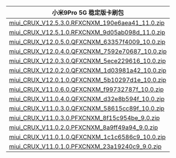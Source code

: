 | 小米9Pro 5G  稳定版卡刷包    |
| ---- |
| [miui_CRUX_V12.5.3.0.RFXCNXM_190e6aea41_11.0.zip](https://hugeota.d.miui.com/V12.5.3.0.RFXCNXM/miui_CRUX_V12.5.3.0.RFXCNXM_190e6aea41_11.0.zip)    |
| [miui_CRUX_V12.5.1.0.RFXCNXM_9d05ab098d_11.0.zip](https://hugeota.d.miui.com/V12.5.1.0.RFXCNXM/miui_CRUX_V12.5.1.0.RFXCNXM_9d05ab098d_11.0.zip)    |
| [miui_CRUX_V12.0.5.0.QFXCNXM_63357f4009_10.0.zip](https://hugeota.d.miui.com/V12.0.5.0.QFXCNXM/miui_CRUX_V12.0.5.0.QFXCNXM_63357f4009_10.0.zip)    |
| [miui_CRUX_V12.0.4.0.QFXCNXM_7592e70687_10.0.zip](https://hugeota.d.miui.com/V12.0.4.0.QFXCNXM/miui_CRUX_V12.0.4.0.QFXCNXM_7592e70687_10.0.zip)    |
| [miui_CRUX_V12.0.3.0.QFXCNXM_5ece229616_10.0.zip](https://hugeota.d.miui.com/V12.0.3.0.QFXCNXM/miui_CRUX_V12.0.3.0.QFXCNXM_5ece229616_10.0.zip)    |
| [miui_CRUX_V12.0.2.0.QFXCNXM_1d03981a42_10.0.zip](https://hugeota.d.miui.com/V12.0.2.0.QFXCNXM/miui_CRUX_V12.0.2.0.QFXCNXM_1d03981a42_10.0.zip)    |
| [miui_CRUX_V12.0.1.0.QFXCNXM_5b10297d1e_10.0.zip](https://hugeota.d.miui.com/V12.0.1.0.QFXCNXM/miui_CRUX_V12.0.1.0.QFXCNXM_5b10297d1e_10.0.zip)    |
| [miui_CRUX_V11.0.6.0.QFXCNXM_f99732787f_10.0.zip](https://hugeota.d.miui.com/V11.0.6.0.QFXCNXM/miui_CRUX_V11.0.6.0.QFXCNXM_f99732787f_10.0.zip)    |
| [miui_CRUX_V11.0.4.0.QFXCNXM_d32e8b594f_10.0.zip](https://hugeota.d.miui.com/V11.0.4.0.QFXCNXM/miui_CRUX_V11.0.4.0.QFXCNXM_d32e8b594f_10.0.zip)    |
| [miui_CRUX_V11.0.3.0.QFXCNXM_58615cc89f_10.0.zip](https://hugeota.d.miui.com/V11.0.3.0.QFXCNXM/miui_CRUX_V11.0.3.0.QFXCNXM_58615cc89f_10.0.zip)    |
| [miui_CRUX_V11.0.3.0.PFXCNXM_8f15c954be_9.0.zip](https://hugeota.d.miui.com/V11.0.3.0.PFXCNXM/miui_CRUX_V11.0.3.0.PFXCNXM_8f15c954be_9.0.zip)    |
| [miui_CRUX_V11.0.2.0.PFXCNXM_8a9ff49a94_9.0.zip](https://hugeota.d.miui.com/V11.0.2.0.PFXCNXM/miui_CRUX_V11.0.2.0.PFXCNXM_8a9ff49a94_9.0.zip)    |
| [miui_CRUX_V11.0.1.0.QFXCNXM_1c1c6586c9_10.0.zip](https://hugeota.d.miui.com/V11.0.1.0.QFXCNXM/miui_CRUX_V11.0.1.0.QFXCNXM_1c1c6586c9_10.0.zip)    |
| [miui_CRUX_V11.0.1.0.PFXCNXM_23a19240c9_9.0.zip](https://hugeota.d.miui.com/V11.0.1.0.PFXCNXM/miui_CRUX_V11.0.1.0.PFXCNXM_23a19240c9_9.0.zip)    |
